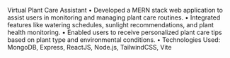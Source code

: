 Virtual Plant Care Assistant
• Developed a MERN stack web application to assist users in monitoring and managing plant care routines.
• Integrated features like watering schedules, sunlight recommendations, and plant health monitoring.
• Enabled users to receive personalized plant care tips based on plant type and environmental conditions.
• Technologies Used: MongoDB, Express, ReactJS, Node.js, TailwindCSS, Vite
